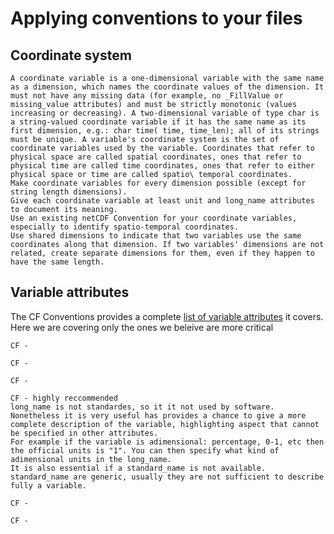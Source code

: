 # Applying conventions to your files

## Coordinate system

```{dropdown} coordinate variable
A coordinate variable is a one-dimensional variable with the same name as a dimension, which names the coordinate values of the dimension. It must not have any missing data (for example, no _FillValue or missing_value attributes) and must be strictly monotonic (values increasing or decreasing). A two-dimensional variable of type char is a string-valued coordinate variable if it has the same name as its first dimension, e.g.: char time( time, time_len); all of its strings must be unique. A variable's coordinate system is the set of coordinate variables used by the variable. Coordinates that refer to physical space are called spatial coordinates, ones that refer to physical time are called time coordinates, ones that refer to either physical space or time are called spatio\ temporal coordinates.
Make coordinate variables for every dimension possible (except for string length dimensions).
Give each coordinate variable at least unit and long_name attributes to document its meaning.
Use an existing netCDF Convention for your coordinate variables, especially to identify spatio-temporal coordinates.
Use shared dimensions to indicate that two variables use the same coordinates along that dimension. If two variables' dimensions are not related, create separate dimensions for them, even if they happen to have the same length. 
```

## Variable attributes

The CF Conventions provides a complete [list of variable attributes](https://cfconventions.org/Data/cf-conventions/cf-conventions-1.9/cf-conventions.html#attribute-appendix) it covers.
Here we are covering only the ones we beleive are more critical

```{dropdown} units 
CF -
```

```{dropdown} standard_name 
CF - 
```

```{dropdown} calendar 
CF - 
```

```{dropdown} long_name 
CF - highly reccommended 
long_name is not standardes, so it it not used by software. Nonetheless it is very useful has provides a chance to give a more complete description of the variable, highlighting aspect that cannot be specified in other attributes.
For example if the variable is adimensional: percentage, 0-1, etc then the official units is "1". You can then specify what kind of adimensional units in the long_name. 
It is also essential if a standard_name is not available. standard_name are generic, usually they are not sufficient to describe fully a variable.
```

```{dropdown} missing_value 
CF -
```

```{dropdown} cell_methods 
CF -
```
